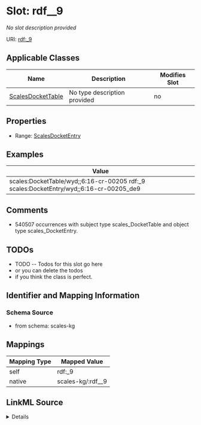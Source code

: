 

# Slot: rdf__9


_No slot description provided_





URI: [rdf:_9](http://www.w3.org/1999/02/22-rdf-syntax-ns#_9)



<!-- no inheritance hierarchy -->





## Applicable Classes

| Name | Description | Modifies Slot |
| --- | --- | --- |
| [ScalesDocketTable](../classes/ScalesDocketTable.md) | No type description provided |  no  |







## Properties

* Range: [ScalesDocketEntry](../classes/ScalesDocketEntry.md)






## Examples

| Value |
| --- |
| scales:DocketTable/wyd;;6:16-cr-00205 rdf:_9 scales:DocketEntry/wyd;;6:16-cr-00205_de9 |

## Comments

* 540507 occurrences with subject type scales_DocketTable and object type scales_DocketEntry.

## TODOs

* TODO -- Todos for this slot go here
* or you can delete the todos
* if you think the class is perfect.

## Identifier and Mapping Information







### Schema Source


* from schema: scales-kg




## Mappings

| Mapping Type | Mapped Value |
| ---  | ---  |
| self | rdf:_9 |
| native | scales-kg/:rdf__9 |




## LinkML Source

<details>
```yaml
name: rdf__9
description: No slot description provided
todos:
- TODO -- Todos for this slot go here
- or you can delete the todos
- if you think the class is perfect.
comments:
- 540507 occurrences with subject type scales_DocketTable and object type scales_DocketEntry.
examples:
- value: scales:DocketTable/wyd;;6:16-cr-00205 rdf:_9 scales:DocketEntry/wyd;;6:16-cr-00205_de9
from_schema: scales-kg
rank: 1000
slot_uri: rdf:_9
alias: rdf__9
domain_of:
- scales_DocketTable
range: scales_DocketEntry

```
</details>
